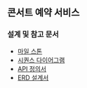## 콘서트 예약 서비스


### 설계 및 참고 문서
- [마일 스톤](https://github.com/users/dbwogus94/projects/3)
- [시퀀스 다이어그램](docs/sequence.md)
- [API 정의서](docs/api-spec.md)
- [ERD 설계서](docs/erd.md)



